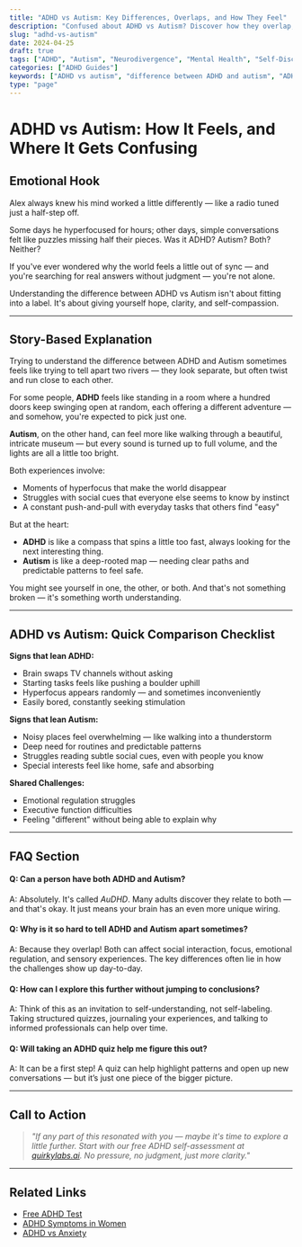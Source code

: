 ```yaml
---
title: "ADHD vs Autism: Key Differences, Overlaps, and How They Feel"
description: "Confused about ADHD vs Autism? Discover how they overlap, differ, and what it means for you. Gentle, hopeful guidance. Free ADHD quiz included."
slug: "adhd-vs-autism"
date: 2024-04-25
draft: true
tags: ["ADHD", "Autism", "Neurodivergence", "Mental Health", "Self-Discovery"]
categories: ["ADHD Guides"]
keywords: ["ADHD vs autism", "difference between ADHD and autism", "ADHD and autism overlap"]
type: "page"
---
```


# ADHD vs Autism: How It Feels, and Where It Gets Confusing

## Emotional Hook

Alex always knew his mind worked a little differently — like a radio tuned just a half-step off.

Some days he hyperfocused for hours; other days, simple conversations felt like puzzles missing half their pieces. Was it ADHD? Autism? Both? Neither?

If you've ever wondered why the world feels a little out of sync — and you're searching for real answers without judgment — you're not alone.

Understanding the difference between ADHD vs Autism isn't about fitting into a label. It's about giving yourself hope, clarity, and self-compassion.

---

## Story-Based Explanation

Trying to understand the difference between ADHD and Autism sometimes feels like trying to tell apart two rivers — they look separate, but often twist and run close to each other.

For some people, **ADHD** feels like standing in a room where a hundred doors keep swinging open at random, each offering a different adventure — and somehow, you're expected to pick just one.

**Autism**, on the other hand, can feel more like walking through a beautiful, intricate museum — but every sound is turned up to full volume, and the lights are all a little too bright.

Both experiences involve:
- Moments of hyperfocus that make the world disappear
- Struggles with social cues that everyone else seems to know by instinct
- A constant push-and-pull with everyday tasks that others find "easy"

But at the heart:
- **ADHD** is like a compass that spins a little too fast, always looking for the next interesting thing.
- **Autism** is like a deep-rooted map — needing clear paths and predictable patterns to feel safe.

You might see yourself in one, the other, or both.
And that's not something broken — it's something worth understanding.

---

## ADHD vs Autism: Quick Comparison Checklist

**Signs that lean ADHD:**
- Brain swaps TV channels without asking
- Starting tasks feels like pushing a boulder uphill
- Hyperfocus appears randomly — and sometimes inconveniently
- Easily bored, constantly seeking stimulation

**Signs that lean Autism:**
- Noisy places feel overwhelming — like walking into a thunderstorm
- Deep need for routines and predictable patterns
- Struggles reading subtle social cues, even with people you know
- Special interests feel like home, safe and absorbing

**Shared Challenges:**
- Emotional regulation struggles
- Executive function difficulties
- Feeling "different" without being able to explain why

---

## FAQ Section

#### Q: Can a person have both ADHD and Autism?

A: Absolutely. It's called *AuDHD*. Many adults discover they relate to both — and that's okay. It just means your brain has an even more unique wiring.

#### Q: Why is it so hard to tell ADHD and Autism apart sometimes?

A: Because they overlap! Both can affect social interaction, focus, emotional regulation, and sensory experiences. The key differences often lie in how the challenges show up day-to-day.

#### Q: How can I explore this further without jumping to conclusions?

A: Think of this as an invitation to self-understanding, not self-labeling. Taking structured quizzes, journaling your experiences, and talking to informed professionals can help over time.

#### Q: Will taking an ADHD quiz help me figure this out?

A: It can be a first step! A quiz can help highlight patterns and open up new conversations — but it’s just one piece of the bigger picture.

---

## Call to Action

> _\"If any part of this resonated with you — maybe it's time to explore a little further. Start with our free ADHD self-assessment at [quirkylabs.ai](https://quirkylabs.ai). No pressure, no judgment, just more clarity.\"_

---

## Related Links

- [Free ADHD Test](/adhd-test)
- [ADHD Symptoms in Women](/adhd-symptoms-in-women)
- [ADHD vs Anxiety](/adhd-vs-anxiety)
